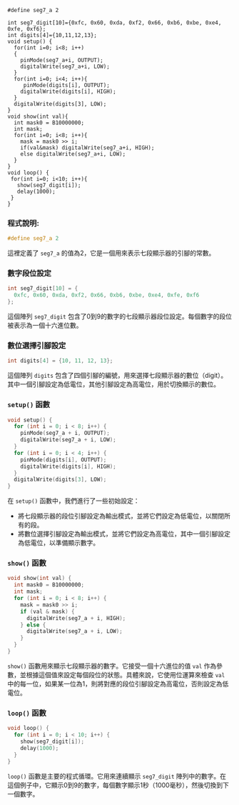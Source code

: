 ```arduino
#define seg7_a 2

int seg7_digit[10]={0xfc, 0x60, 0xda, 0xf2, 0x66, 0xb6, 0xbe, 0xe4, 0xfe, 0xf6};
int digits[4]={10,11,12,13};
void setup() {
  for(int i=0; i<8; i++)
  {
    pinMode(seg7_a+i, OUTPUT);
    digitalWrite(seg7_a+i, LOW);
  }
  for(int i=0; i<4; i++){
     pinMode(digits[i], OUTPUT);
    digitalWrite(digits[i], HIGH);
  }
  digitalWrite(digits[3], LOW);
}
void show(int val){
  int mask0 = B10000000;
  int mask;
  for(int i=0; i<8; i++){
    mask = mask0 >> i;
    if(val&mask) digitalWrite(seg7_a+i, HIGH);
    else digitalWrite(seg7_a+i, LOW);
  }
}
void loop() {
 for(int i=0; i<10; i++){
   show(seg7_digit[i]);
   delay(1000);
 }
}
```

### 程式說明:

```cpp
#define seg7_a 2

```

這裡定義了 `seg7_a` 的值為2，它是一個用來表示七段顯示器的引腳的常數。

### 數字段位設定

```cpp
int seg7_digit[10] = {
  0xfc, 0x60, 0xda, 0xf2, 0x66, 0xb6, 0xbe, 0xe4, 0xfe, 0xf6
};

```

這個陣列 `seg7_digit` 包含了0到9的數字的七段顯示器段位設定。每個數字的段位被表示為一個十六進位數。

### 數位選擇引腳設定

```cpp
int digits[4] = {10, 11, 12, 13};

```

這個陣列 `digits` 包含了四個引腳的編號，用來選擇七段顯示器的數位（digit）。其中一個引腳設定為低電位，其他引腳設定為高電位，用於切換顯示的數位。

### `setup()` 函數

```cpp
void setup() {
  for (int i = 0; i < 8; i++) {
    pinMode(seg7_a + i, OUTPUT);
    digitalWrite(seg7_a + i, LOW);
  }
  for (int i = 0; i < 4; i++) {
    pinMode(digits[i], OUTPUT);
    digitalWrite(digits[i], HIGH);
  }
  digitalWrite(digits[3], LOW);
}

```

在 `setup()` 函數中，我們進行了一些初始設定：

- 將七段顯示器的段位引腳設定為輸出模式，並將它們設定為低電位，以關閉所有的段。
- 將數位選擇引腳設定為輸出模式，並將它們設定為高電位，其中一個引腳設定為低電位，以準備顯示數字。

### `show()` 函數

```cpp
void show(int val) {
  int mask0 = B10000000;
  int mask;
  for (int i = 0; i < 8; i++) {
    mask = mask0 >> i;
    if (val & mask) {
      digitalWrite(seg7_a + i, HIGH);
    } else {
      digitalWrite(seg7_a + i, LOW);
    }
  }
}

```

`show()` 函數用來顯示七段顯示器的數字。它接受一個十六進位的值 `val` 作為參數，並根據這個值來設定每個段位的狀態。具體來說，它使用位運算來檢查 `val` 中的每一位，如果某一位為1，則將對應的段位引腳設定為高電位，否則設定為低電位。

### `loop()` 函數

```cpp
void loop() {
  for (int i = 0; i < 10; i++) {
    show(seg7_digit[i]);
    delay(1000);
  }
}

```

`loop()` 函數是主要的程式循環。它用來連續顯示 `seg7_digit` 陣列中的數字。在這個例子中，它顯示0到9的數字，每個數字顯示1秒（1000毫秒），然後切換到下一個數字。